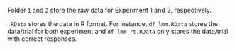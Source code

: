 Folder `1` and `2` store the raw data for Experiment 1 and 2, respectively. 

`.RData` stores the data in R format. For instance, `df_lmm.RData` stores the data/trial for both experiment and `df_lmm_rt.RData` only stores the data/trial with correct responses.